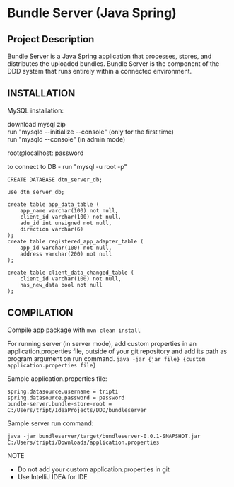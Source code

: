 Bundle Server (Java Spring)
===========================

Project Description
-------------------
Bundle Server is a Java Spring application that processes, stores, and distributes the uploaded bundles. Bundle Server is the component of the DDD system that runs entirely within a connected environment.

INSTALLATION
------------

MySQL installation:

download mysql zip  
run "mysqld --initialize --console" (only for the first time)  
run "mysqld --console"  (in admin mode)

root@localhost: password

to connect to DB -
run "mysql -u root -p"

```
CREATE DATABASE dtn_server_db;

use dtn_server_db;

create table app_data_table (
    app_name varchar(100) not null,
    client_id varchar(100) not null,
    adu_id int unsigned not null,
    direction varchar(6)
);
create table registered_app_adapter_table (
    app_id varchar(100) not null,
    address varchar(200) not null
);

create table client_data_changed_table (
    client_id varchar(100) not null,
    has_new_data bool not null
);
```

COMPILATION
----------------
Compile app package with ``` mvn clean install ```

For running server (in server mode), add custom properties in an application.properties file, outside of your git repository
and add its path as program argument on run command.
``` java -jar {jar file} {custom application.properties file} ```

Sample application.properties file:
```
spring.datasource.username = tripti
spring.datasource.password = password
bundle-server.bundle-store-root = C:/Users/tript/IdeaProjects/DDD/bundleserver
```
Sample server run command:
```
java -jar bundleserver/target/bundleserver-0.0.1-SNAPSHOT.jar C:/Users/tripti/Downloads/application.properties   
```

NOTE
- Do not add your custom application.properties in git
- Use IntelliJ IDEA for IDE

